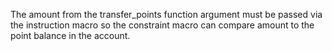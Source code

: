 The amount from the transfer_points function argument must be passed via the instruction macro so the constraint macro can compare amount to the point balance in the account.